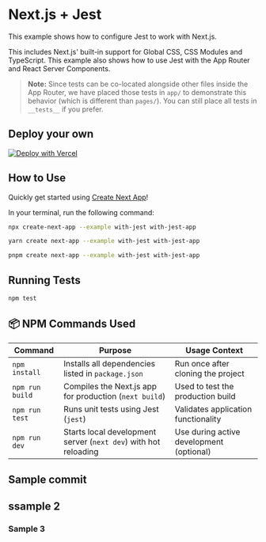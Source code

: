 # Next.js + Jest

This example shows how to configure Jest to work with Next.js.

This includes Next.js' built-in support for Global CSS, CSS Modules and TypeScript. This example also shows how to use Jest with the App Router and React Server Components.

> **Note:** Since tests can be co-located alongside other files inside the App Router, we have placed those tests in `app/` to demonstrate this behavior (which is different than `pages/`). You can still place all tests in `__tests__` if you prefer.

## Deploy your own

[![Deploy with Vercel](https://vercel.com/button)](https://vercel.com/new/clone?repository-url=https://github.com/vercel/next.js/tree/canary/examples/with-jest&project-name=with-jest&repository-name=with-jest)

## How to Use

Quickly get started using [Create Next App](https://github.com/vercel/next.js/tree/canary/packages/create-next-app#readme)!

In your terminal, run the following command:

```bash
npx create-next-app --example with-jest with-jest-app
```

```bash
yarn create next-app --example with-jest with-jest-app
```

```bash
pnpm create next-app --example with-jest with-jest-app
```

## Running Tests

```bash
npm test
```

## 📦 NPM Commands Used

| Command            | Purpose                                                                 | Usage Context                                |
|--------------------|-------------------------------------------------------------------------|----------------------------------------------|
| `npm install`       | Installs all dependencies listed in `package.json`                      | Run once after cloning the project           |
| `npm run build`     | Compiles the Next.js app for production (`next build`)                  | Used to test the production build            |
| `npm run test`      | Runs unit tests using Jest (`jest`)                                     | Validates application functionality          |
| `npm run dev`       | Starts local development server (`next dev`) with hot reloading         | Use during active development (optional)     |


## Sample commit   
## ssample 2
### Sample 3